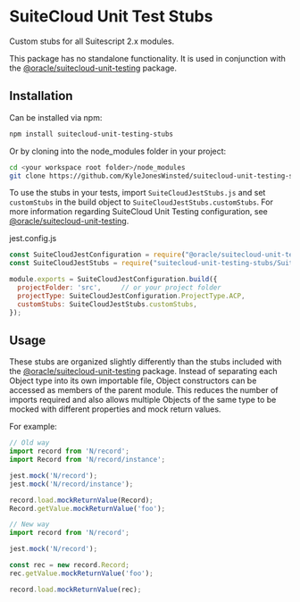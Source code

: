 # SuiteCloud Unit Test Stubs

Custom stubs for all Suitescript 2.x modules. 

This package has no standalone functionality. It is used in conjunction with the [@oracle/suitecloud-unit-testing](https://www.npmjs.com/package/@oracle/suitecloud-unit-testing) package.

## Installation

Can be installed via npm:

```bash
npm install suitecloud-unit-testing-stubs
```

Or by cloning into the node_modules folder in your project:

```bash
cd <your workspace root folder>/node_modules
git clone https://github.com/KyleJonesWinsted/suitecloud-unit-testing-stubs
```

To use the stubs in your tests, import `SuiteCloudJestStubs.js` and set `customStubs` in the build object to `SuiteCloudJestStubs.customStubs`. For more information regarding SuiteCloud Unit Testing configuration, see [@oracle/suitecloud-unit-testing](https://www.npmjs.com/package/@oracle/suitecloud-unit-testing).

jest.config.js
```js
const SuiteCloudJestConfiguration = require("@oracle/suitecloud-unit-testing/jest-configuration/SuiteCloudJestConfiguration");
const SuiteCloudJestStubs = require("suitecloud-unit-testing-stubs/SuiteCloudJestStubs");

module.exports = SuiteCloudJestConfiguration.build({
  projectFolder: 'src',     // or your project folder
  projectType: SuiteCloudJestConfiguration.ProjectType.ACP,
  customStubs: SuiteCloudJestStubs.customStubs,
});
```

## Usage

These stubs are organized slightly differently than the stubs included with the [@oracle/suitecloud-unit-testing](https://www.npmjs.com/package/@oracle/suitecloud-unit-testing) package. Instead of separating each Object type into its own importable file, Object constructors can be accessed as members of the parent module. This reduces the number of imports required and also allows multiple Objects of the same type to be mocked with different properties and mock return values.

For example:

```js
// Old way
import record from 'N/record';
import Record from 'N/record/instance';

jest.mock('N/record');
jest.mock('N/record/instance');

record.load.mockReturnValue(Record);
Record.getValue.mockReturnValue('foo');

// New way
import record from 'N/record';

jest.mock('N/record');

const rec = new record.Record;
rec.getValue.mockReturnValue('foo');

record.load.mockReturnValue(rec);
```